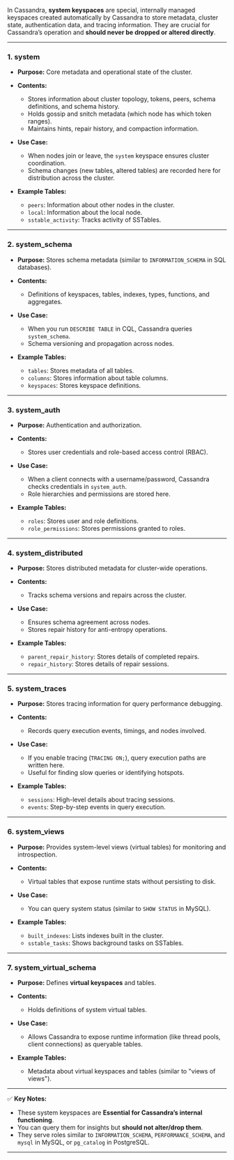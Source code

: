 In Cassandra, **system keyspaces** are special, 
internally managed keyspaces created automatically by Cassandra to store metadata, cluster state, authentication data, and tracing information. 
They are crucial for Cassandra’s operation and **should never be dropped or altered directly**. 

---

### 1. **system**

* **Purpose:** Core metadata and operational state of the cluster.
* **Contents:**

  * Stores information about cluster topology, tokens, peers, schema definitions, and schema history.
  * Holds gossip and snitch metadata (which node has which token ranges).
  * Maintains hints, repair history, and compaction information.
* **Use Case:**

  * When nodes join or leave, the `system` keyspace ensures cluster coordination.
  * Schema changes (new tables, altered tables) are recorded here for distribution across the cluster.
* **Example Tables:**

  * `peers`: Information about other nodes in the cluster.
  * `local`: Information about the local node.
  * `sstable_activity`: Tracks activity of SSTables.

---

### 2. **system_schema**

* **Purpose:** Stores schema metadata (similar to `INFORMATION_SCHEMA` in SQL databases).
* **Contents:**

  * Definitions of keyspaces, tables, indexes, types, functions, and aggregates.
* **Use Case:**

  * When you run `DESCRIBE TABLE` in CQL, Cassandra queries `system_schema`.
  * Schema versioning and propagation across nodes.
* **Example Tables:**

  * `tables`: Stores metadata of all tables.
  * `columns`: Stores information about table columns.
  * `keyspaces`: Stores keyspace definitions.

---

### 3. **system_auth**

* **Purpose:** Authentication and authorization.
* **Contents:**

  * Stores user credentials and role-based access control (RBAC).
* **Use Case:**

  * When a client connects with a username/password, Cassandra checks credentials in `system_auth`.
  * Role hierarchies and permissions are stored here.
* **Example Tables:**

  * `roles`: Stores user and role definitions.
  * `role_permissions`: Stores permissions granted to roles.

---

### 4. **system_distributed**

* **Purpose:** Stores distributed metadata for cluster-wide operations.
* **Contents:**

  * Tracks schema versions and repairs across the cluster.
* **Use Case:**

  * Ensures schema agreement across nodes.
  * Stores repair history for anti-entropy operations.
* **Example Tables:**

  * `parent_repair_history`: Stores details of completed repairs.
  * `repair_history`: Stores details of repair sessions.

---

### 5. **system_traces**

* **Purpose:** Stores tracing information for query performance debugging.
* **Contents:**

  * Records query execution events, timings, and nodes involved.
* **Use Case:**

  * If you enable tracing (`TRACING ON;`), query execution paths are written here.
  * Useful for finding slow queries or identifying hotspots.
* **Example Tables:**

  * `sessions`: High-level details about tracing sessions.
  * `events`: Step-by-step events in query execution.

---

### 6. **system_views**

* **Purpose:** Provides system-level views (virtual tables) for monitoring and introspection.
* **Contents:**

  * Virtual tables that expose runtime stats without persisting to disk.
* **Use Case:**

  * You can query system status (similar to `SHOW STATUS` in MySQL).
* **Example Tables:**

  * `built_indexes`: Lists indexes built in the cluster.
  * `sstable_tasks`: Shows background tasks on SSTables.

---

### 7. **system_virtual_schema**

* **Purpose:** Defines **virtual keyspaces** and tables.
* **Contents:**

  * Holds definitions of system virtual tables.
* **Use Case:**

  * Allows Cassandra to expose runtime information (like thread pools, client connections) as queryable tables.
* **Example Tables:**

  * Metadata about virtual keyspaces and tables (similar to "views of views").

---

✅ **Key Notes:**

* These system keyspaces are **Essential for Cassandra’s internal functioning**.
* You can query them for insights but **should not alter/drop them**.
* They serve roles similar to `INFORMATION_SCHEMA`, `PERFORMANCE_SCHEMA`, and `mysql` in MySQL, or `pg_catalog` in PostgreSQL.

---

